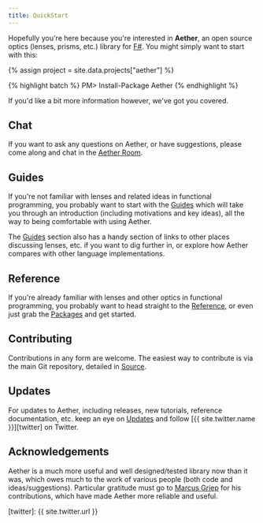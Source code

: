 ```yaml
---
title: QuickStart
---
```


Hopefully you're here because you're interested in __Aether__, an open source optics (lenses, prisms, etc.) library for [F#][fsharp]. You might simply want to start with this:

{% assign project = site.data.projects["aether"] %}

{% highlight batch %}
PM> Install-Package Aether
{% endhighlight %}

If you'd like a bit more information however, we've got you covered.

## Chat

If you want to ask any questions on Aether, or have suggestions, please come along and chat in the [Aether Room][room].

## Guides

If you're not familiar with lenses and related ideas in functional programming, you probably want to start with the [Guides][guides] which will take you through an introduction (including motivations and key ideas), all the way to being comfortable with using Aether.

The [Guides][guides] section also has a handy section of links to other places discussing lenses, etc. if you want to dig further in, or explore how Aether compares with other language implementations.

## Reference

If you're already familiar with lenses and other optics in functional programming, you probably want to head straight to the [Reference][reference], or even just grab the [Packages][packages] and get started.

## Contributing

Contributions in any form are welcome. The easiest way to contribute is via the main Git repository, detailed in [Source][source].

## Updates

For updates to Aether, including releases, new tutorials, reference documentation, etc. keep an eye on [Updates][updates] and follow [{{ site.twitter.name }}][twitter] on Twitter.

## Acknowledgements

Aether is a much more useful and well designed/tested library now than it was, which owes much to the work of various people (both code and ideas/suggestions). Particular gratitude must go to [Marcus Griep][griep] for his contributions, which have made Aether more reliable and useful.

<!--- Local --->

[guides]: /aether/guides
[reference]: /aether/reference
[packages]:  /aether/packages
[source]: /aether/source
[updates]: /aether/updates

<!--- External --->

[room]: https://gitter.im/xyncro/aether
[fsharp]: http://fsharp.org
[twitter]: {{ site.twitter.url }}

<!--- People --->

[griep]: https://github.com/neoeinstein
